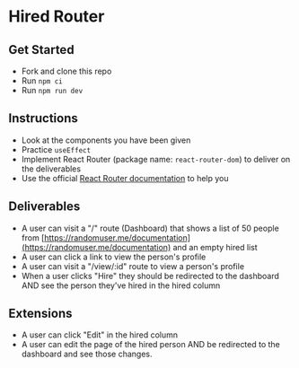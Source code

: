 # Hired Router

## Get Started

- Fork and clone this repo
- Run `npm ci`
- Run `npm run dev`

## Instructions

- Look at the components you have been given
- Practice `useEffect`
- Implement React Router (package name: `react-router-dom`) to deliver on the deliverables
- Use the official [React Router documentation](https://reactrouter.com/en/main/start/overview) to help you

## Deliverables

- A user can visit a "/" route (Dashboard) that shows a list of 50 people from
  [https://randomuser.me/documentation](https://randomuser.me/documentation) and an empty hired list
- A user can click a link to view the person's profile
- A user can visit a "/view/:id" route to view a person's profile
- When a user clicks "Hire" they should be redirected to the dashboard AND see the person they've hired in the hired column

## Extensions

- A user can click "Edit" in the hired column
- A user can edit the page of the hired person AND be redirected to the dashboard and see those changes.

